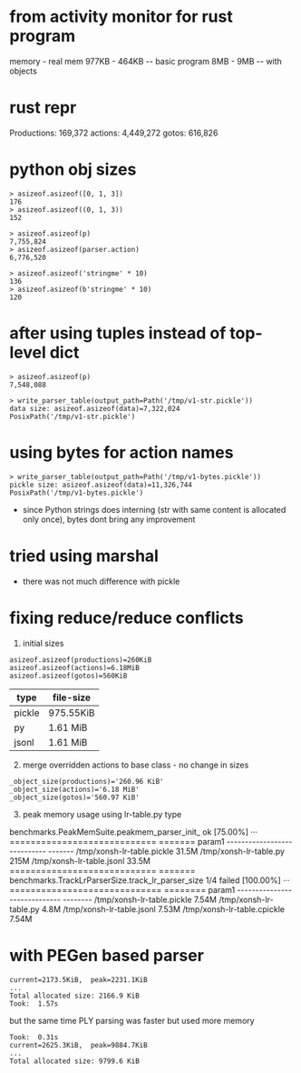 # from activity monitor for rust program

memory - real mem
977KB - 464KB -- basic program
8MB - 9MB  -- with objects


# rust repr
Productions: 169,372
actions: 4,449,272
gotos: 616,826


# python obj sizes

```
> asizeof.asizeof([0, 1, 3])
176
> asizeof.asizeof((0, 1, 3))
152

> asizeof.asizeof(p)
7,755,824
> asizeof.asizeof(parser.action)
6,776,520

> asizeof.asizeof('stringme' * 10)
136
> asizeof.asizeof(b'stringme' * 10)
120
```

# after using tuples instead of top-level dict

```
> asizeof.asizeof(p)
7,548,088

> write_parser_table(output_path=Path('/tmp/v1-str.pickle'))
data size: asizeof.asizeof(data)=7,322,024
PosixPath('/tmp/v1-str.pickle')
```

# using bytes for action names

```
> write_parser_table(output_path=Path('/tmp/v1-bytes.pickle'))
pickle size: asizeof.asizeof(data)=11,326,744
PosixPath('/tmp/v1-bytes.pickle')
```
- since Python strings does interning (str with same content is allocated only once), bytes dont bring any improvement

# tried using marshal

- there was not much difference with pickle

# fixing reduce/reduce conflicts

1. initial sizes

```
asizeof.asizeof(productions)=260KiB
asizeof.asizeof(actions)=6.18MiB
asizeof.asizeof(gotos)=560KiB
```

| type   | file-size |
|--------|-----------|
| pickle | 975.55KiB |
| py     | 1.61 MiB  |
| jsonl  | 1.61 MiB  |

2. merge overridden actions to base class - no change in sizes

```
_object_size(productions)='260.96 KiB'
_object_size(actions)='6.18 MiB'
_object_size(gotos)='560.97 KiB'
```

3. peak memory usage using lr-table.py type

benchmarks.PeakMemSuite.peakmem_parser_init_                                                                                 ok
[75.00%] ··· ============================ =======
                        param1
             ---------------------------- -------
              /tmp/xonsh-lr-table.pickle   31.5M
                /tmp/xonsh-lr-table.py      215M
              /tmp/xonsh-lr-table.jsonl    33.5M
             ============================ =======
 benchmarks.TrackLrParserSize.track_lr_parser_size                                                                    1/4 failed
[100.00%] ··· ============================= ========
                          param1
              ----------------------------- --------
                /tmp/xonsh-lr-table.pickle   7.54M
                  /tmp/xonsh-lr-table.py      4.8M
                /tmp/xonsh-lr-table.jsonl    7.53M
               /tmp/xonsh-lr-table.cpickle   7.54M


# with PEGen based parser
```text
current=2173.5KiB,  peak=2231.1KiB
...
Total allocated size: 2166.9 KiB
Took:  1.57s
```

but the same time PLY parsing was faster but used more memory
```
Took:  0.31s
current=2625.3KiB,  peak=9884.7KiB
...
Total allocated size: 9799.6 KiB
```
